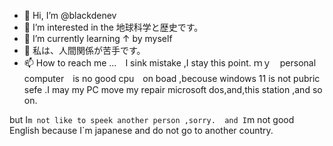 - 👋 Hi, I’m @blackdenev
- 👀 I’m interested in the 地球科学と歴史です。
- 🌱 I’m currently learning ↑ by myself
- 💞️ 私は、人間関係が苦手です。
- 📫 How to reach me ...　I sink mistake ,I stay this point. 
ｍｙ　personal　computer　is no good cpu　on  boad ,becouse windows 11 is not pubric sefe .I may my PC move my repair microsoft dos,and,this station ,and so on.

 but I`m not like to speek another person ,sorry.  and I`m not good English because I`m japanese and do not go to another country.
 
 
<!---
blackdenev/blackdenev is a ✨ special ✨ repository because its `README.md` (this file) appears on your GitHub profile.
You can click the Preview link to take a look at your changes.
--->
